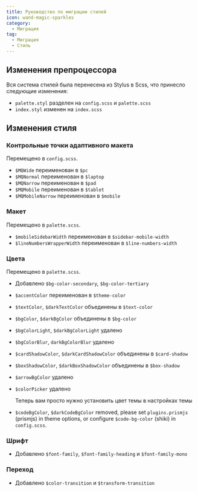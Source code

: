 ```yaml
---
title: Руководство по миграции стилей
icon: wand-magic-sparkles
category:
  - Миграция
tag:
  - Миграция
  - Стиль
---
```


## Изменения препроцессора

Вся система стилей была перенесена из Stylus в Scss, что принесло следующие изменения:

- `palette.styl` разделен на `config.scss` и `palette.scss`
- `index.styl` изменен на `index.scss`

## Изменения стиля

### Контрольные точки адаптивного макета

Перемещено в `config.scss`.

- `$MQWide` переименован в `$pc`
- `$MQNormal` переименован в `$laptop`
- `$MQNarrow` переименован в `$pad`
- `$MQMobile` переименован в `$tablet`
- `$MQMobileNarrow` переименован в `$mobile`

### Макет

Перемещено в `palette.scss`.

- `$mobileSidebarWidth` переименован в `$sidebar-mobile-width`
- `$lineNumbersWrapperWidth` переименован в `$line-numbers-width`

### Цвета

Перемещено в `palette.scss`.

- Добавлено `$bg-color-secondary`, `$bg-color-tertiary`

- `$accentColor` переименован в `$theme-color`

- `$textColor`, `$darkTextColor` объединены в `$text-color`

- `$bgColor`, `$darkBgColor` объединены в `$bg-color`

- `$bgColorLight`, `$darkBgColorLight` удалено

- `$bgColorBlur`, `darkBgColorBlur` удалено

- `$cardShadowColor`, `$darkCardShadowColor` объединены в `$card-shadow`

- `$boxShadowColor`, `$darkBoxShadowColor` объединены в `$box-shadow`

- `$arrowBgColor` удалено

- `$colorPicker` удалено

  Теперь вам просто нужно установить цвет темы в настройках темы

- `$codeBgColor`, `$darkCodeBgColor` removed, please set `plugins.prismjs` (prismjs) in theme options, or configure `$code-bg-color` (shiki) in `config.scss`.

### Шрифт

- Добавлено `$font-family`, `$font-family-heading` и `$font-family-mono`

### Переход

- Добавлено `$color-transition` и `$transform-transition`

